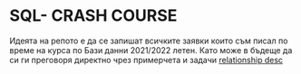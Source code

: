 # SQL- CRASH COURSE
Идеята на репото е да се запишат всичките заявки които съм писал по време на курса по Бази данни 2021/2022 летен. Като може в бъдеще да си ги преговоря директно чрез примерчета и задачи
[relationship desc](https://github.com/Hyperlast/SQL-Database-Queries/blob/master/RELATION%20DESCRIPTION.pdf)
